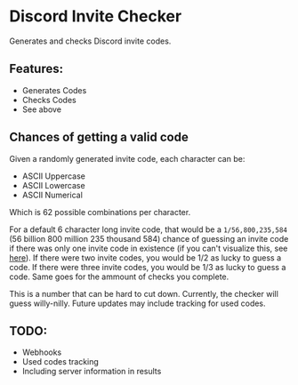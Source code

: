 # Discord Invite Checker
Generates and checks Discord invite codes.

## Features:
- Generates Codes
- Checks Codes
- See above

## Chances of getting a valid code
Given a randomly generated invite code, each character can be:
- ASCII Uppercase
- ASCII Lowercase
- ASCII Numerical

Which is 62 possible combinations per character.

For a default 6 character long invite code, that would be a `1/56,800,235,584` (56 billion 800 million 235 thousand 584) chance of guessing an invite code if there was only one invite code in existence (if you can't visualize this, see [here](https://www.youtube.com/watch?v=8YUWDrLazCg)). If there were two invite codes, you would be 1/2 as lucky to guess a code. If there were three invite codes, you would be 1/3 as lucky to guess a code. Same goes for the ammount of checks you complete.

This is a number that can be hard to cut down. Currently, the checker will guess willy-nilly. Future updates may include tracking for used codes. 

## TODO:
- Webhooks
- Used codes tracking
- Including server information in results
